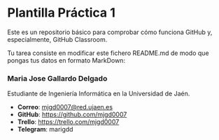 # Plantilla Práctica 1
Este es un repositorio básico para comprobar cómo funciona GitHub y, especialmente, GitHub Classroom.

Tu tarea consiste en modificar este fichero README.md de modo que pongas tus datos en formato MarkDown:

### Maria Jose Gallardo Delgado

Estudiante de Ingeniería Informática en la Universidad de Jaén.
* **Correo**: mjgd0007@red.ujaen.es
* **GitHub**: https://github.com/mjgd0007
* **Trello**: https://trello.com/mjgd0007
* **Telegram**: marigdd
